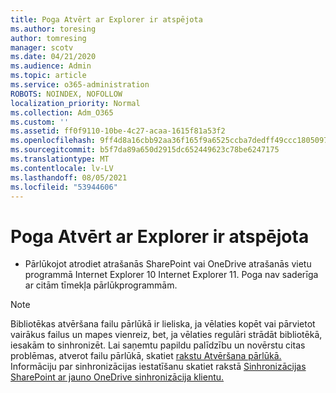 ```yaml
---
title: Poga Atvērt ar Explorer ir atspējota
ms.author: toresing
author: tomresing
manager: scotv
ms.date: 04/21/2020
ms.audience: Admin
ms.topic: article
ms.service: o365-administration
ROBOTS: NOINDEX, NOFOLLOW
localization_priority: Normal
ms.collection: Adm_O365
ms.custom: ''
ms.assetid: ff0f9110-10be-4c27-acaa-1615f81a53f2
ms.openlocfilehash: 9ff4d8a16cbb92aa36f165f9a6525ccba7dedff49ccc1805097206dbab43ce40
ms.sourcegitcommit: b5f7da89a650d2915dc652449623c78be6247175
ms.translationtype: MT
ms.contentlocale: lv-LV
ms.lasthandoff: 08/05/2021
ms.locfileid: "53944606"
---
```

# <a name="the-open-with-explorer-button-is-disabled"></a>Poga Atvērt ar Explorer ir atspējota

- Pārlūkojot atrodiet atrašanās SharePoint vai OneDrive atrašanās vietu programmā Internet Explorer 10 Internet Explorer 11. Poga nav saderīga ar citām tīmekļa pārlūkprogrammām.
    
> [!NOTE]
> Bibliotēkas atvēršana failu pārlūkā ir lieliska, ja vēlaties kopēt vai pārvietot vairākus failus un mapes vienreiz, bet, ja vēlaties regulāri strādāt bibliotēkā, iesakām to sinhronizēt. Lai saņemtu papildu palīdzību un novērstu citas problēmas, atverot failu pārlūkā, skatiet [rakstu Atvēršana pārlūkā.](https://go.microsoft.com/fwlink/?linkid=871665) Informāciju par sinhronizācijas iestatīšanu skatiet rakstā [Sinhronizācijas SharePoint ar jauno OneDrive sinhronizācija klientu.](https://go.microsoft.com/fwlink/?linkid=871666) 
  

